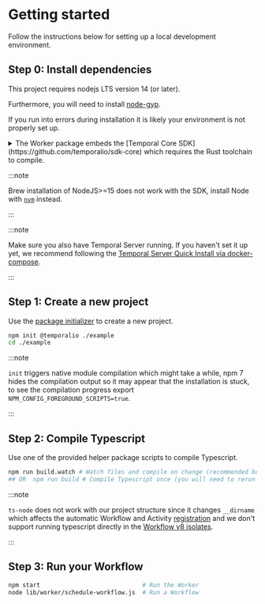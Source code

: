 # Getting started

Follow the instructions below for setting up a local development environment.

## Step 0: Install dependencies

This project requires nodejs LTS version 14 (or later).

Furthermore, you will need to install [node-gyp](https://github.com/nodejs/node-gyp#installation).

If you run into errors during installation it is likely your environment is not properly set up.

<details>
<summary>
The Worker package embeds the [Temporal Core SDK](https://github.com/temporalio/sdk-core) which requires the Rust toolchain to compile.
</summary>
  

We've provided prebuilt binaries for the Worker for:

- Mac with an Intel chip: `x86_64-apple-darwin`
- Mac with an Apple chip: `aarch64-apple-darwin`
- Linux with x86_64 architecture: `x86_64-unknown-linux-gnu`
- Windows with x86_64 architecture: `x86_64-pc-windows-gnu` (Windows is not yet supported but it is a [priority for us](https://github.com/temporalio/sdk-node/issues/12)).

If you need to compile the Worker yourself, set up the Rust toolchain by following the instructions [here](https://rustup.rs/).

</details>


:::note

Brew installation of NodeJS>=15 does not work with the SDK, install Node with [`nvm`](https://github.com/nvm-sh/nvm) instead.

:::

:::note

Make sure you also have Temporal Server running. If you haven't set it up yet, we recommend following the [Temporal Server Quick Install via docker-compose](https://docs.temporal.io/docs/server/quick-install).

:::

## Step 1: Create a new project

Use the [package initializer](./package-initializer) to create a new project.

```sh
npm init @temporalio ./example
cd ./example
```

:::note

`init` triggers native module compilation which might take a while, npm 7 hides the compilation output so it may appear that the installation is stuck, to see the compilation progress export `NPM_CONFIG_FOREGROUND_SCRIPTS=true`.

:::

## Step 2: Compile Typescript

Use one of the provided helper package scripts to compile Typescript.

```bash
npm run build.watch # Watch files and compile on change (recommended because it's most convenient).
## OR  npm run build # Compile Typescript once (you will need to rerun this every time you edit the code).
```

:::note

`ts-node` does not work with our project structure since it changes `__dirname` which affects the automatic Workflow and Activity [registration](/docs/node/hello-world/#worker) and we don't support running typescript directly in the [Workflow v8 isolates](/docs/node/determinism/#how-a-workflow-is-executed).

:::

## Step 3: Run your Workflow

```sh
npm start                             # Run the Worker
node lib/worker/schedule-workflow.js  # Run a Workflow
```
